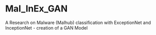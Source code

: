 # Mal_InEx_GAN
 A Research on Malware (Malhub) classification with ExceptionNet and InceptionNet - creation of a GAN Model  
